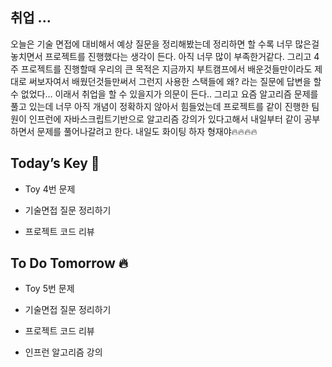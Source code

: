 ## 취업 ...  

오늘은 기술 면접에 대비해서 예상 질문을 정리해봤는데 정리하면 할 수록 너무 많은걸 놓치면서 프로젝트를 진행했다는 생각이 든다. 아직 너무 많이 부족한거같다. 그리고 4주 프로젝트를 진행할때 우리의 큰 목적은 지금까지 부트캠프에서 배운것들만이라도 제대로 써보자여서 배웠던것들만써서 그런지 사용한 스택들에 왜? 라는 질문에 답변을 할 수 없었다... 이래서 취업을 할 수 있을지가 의문이 든다..
그리고 요즘 알고리즘 문제를 풀고 있는데 너무 아직 개념이 정확하지 않아서 힘들었는데 프로젝트를 같이 진행한 팀원이 인프런에 자바스크립트기반으로 알고리즘 강의가 있다고해서 내일부터 같이 공부하면서 문제를 풀어나갈려고 한다.
내일도 화이팅 하자 형재야🔥🔥🔥🔥  

## Today’s Key 🔑

- Toy 4번 문제

- 기술면접 질문 정리하기

- 프로젝트 코드 리뷰


## To Do Tomorrow 🔥

- Toy 5번 문제

- 기술면접 질문 정리하기

- 프로젝트 코드 리뷰

- 인프런 알고리즘 강의